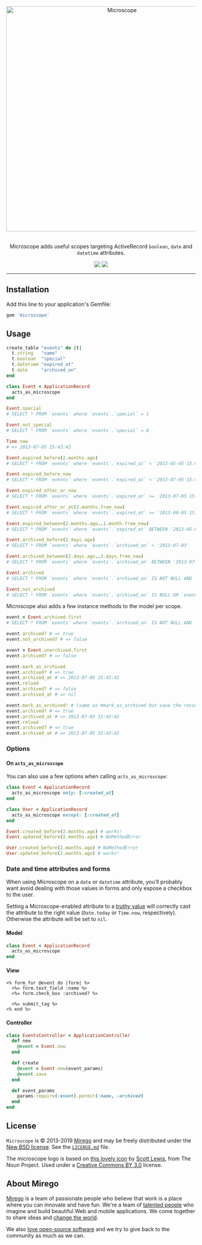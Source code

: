 <div align="center">
  <img src="https://user-images.githubusercontent.com/11348/55957273-e1a0a580-5c33-11e9-9eb7-edb896fbbeaf.png" width="600" alt="Microscope" />
  <p><br />Microscope adds useful scopes targeting ActiveRecord <code>boolean</code>, <code>date</code> and <code>datetime</code> attributes.</p>
  <p>
    <a href="https://travis-ci.com/mirego/microscope"><img src="https://travis-ci.com/mirego/microscope.svg?branch=master" /></a>
    <a href="https://rubygems.org/gems/microscope"><img src="https://img.shields.io/gem/v/microscope.svg" /></a>
  </p>
</div>

---

## Installation

Add this line to your application's Gemfile:

```ruby
gem 'microscope'
```

## Usage

```ruby
create_table "events" do |t|
  t.string   "name"
  t.boolean  "special"
  t.datetime "expired_at"
  t.date     "archived_on"
end

class Event < ApplicationRecord
  acts_as_microscope
end

Event.special
# SELECT * FROM `events` where `events`.`special` = 1

Event.not_special
# SELECT * FROM `events` where `events`.`special` = 0

Time.now
# => 2013-07-05 15:43:42

Event.expired_before(2.months.ago)
# SELECT * FROM `events` where `events`.`expired_at` < '2013-05-05 15:43:42'

Event.expired_before_now
# SELECT * FROM `events` where `events`.`expired_at` < '2013-07-05 15:43:42'

Event.expired_after_or_now
# SELECT * FROM `events` where `events`.`expired_at` >= '2013-07-05 15:43:42'

Event.expired_after_or_at(2.months.from_now)
# SELECT * FROM `events` where `events`.`expired_at` >= '2013-09-05 15:43:42'

Event.expired_between(2.months.ago..1.month.from_now)
# SELECT * FROM `events` where `events`.`expired_at` BETWEEN '2013-05-05 15:43:42' AND '2013-08-05 15:43:42'

Event.archived_before(2.days.ago)
# SELECT * FROM `events` where `events`.`archived_on` < '2013-07-03'

Event.archived_between(2.days.ago..3.days.from_now)
# SELECT * FROM `events` where `events`.`archived_on` BETWEEN '2013-07-03' AND '2013-07-08'

Event.archived
# SELECT * FROM `events` where `events`.`archived_on` IS NOT NULL AND `events`.`archived_on` <= '2013-07-05 15:43:42'

Event.not_archived
# SELECT * FROM `events` where `events`.`archived_on` IS NULL OR `events`.`archived_on` > '2013-07-05 15:43:42'
```

Microscope also adds a few instance methods to the model per scope.

```ruby
event = Event.archived.first
# SELECT * FROM `events` where `events`.`archived_on` IS NOT NULL AND `events`.`archived_on` <= '2013-07-05 15:43:42' LIMIT 1

event.archived? # => true
event.not_archived? # => false

event = Event.unarchived.first
event.archived? # => false

event.mark_as_archived
event.archived? # => true
event.archived_at # => 2013-07-05 15:43:42
event.reload
event.archived? # => false
event.archived_at # => nil

event.mark_as_archived! # (same as #mark_as_archived but save the record immediately)
event.archived? # => true
event.archived_at # => 2013-07-05 15:43:42
event.reload
event.archived? # => true
event.archived_at # => 2013-07-05 15:43:42
```

### Options

#### On `acts_as_microscope`

You can also use a few options when calling `acts_as_microscope`:

```ruby
class Event < ApplicationRecord
  acts_as_microscope only: [:created_at]
end

class User < ApplicationRecord
  acts_as_microscope except: [:created_at]
end

Event.created_before(2.months.ago) # works!
Event.updated_before(2.months.ago) # NoMethodError

User.created_before(2.months.ago) # NoMethodError
User.updated_before(2.months.ago) # works!
```

### Date and time attributes and forms

When using Microscope on a `date` or `datetime` attribute, you’ll probably want
avoid dealing with those values in forms and only expose a checkbox to the
user.

Setting a Microscope-enabled attribute to a [_truthy_ value](https://github.com/mirego/microscope/blob/master/lib/microscope/utils.rb#L5)
will correctly cast the attribute to the right value (`Date.today` or `Time.now`, respectively). Otherwise the attribute will
be set to `nil`.

#### Model

```ruby
class Event < ApplicationRecord
  acts_as_microscope
end
```

#### View

```erb
<% form_for @event do |form| %>
  <%= form.text_field :name %>
  <%= form.check_box :archived? %>

  <%= submit_tag %>
<% end %>
```

#### Controller

```ruby
class EventsController < ApplicationController
  def new
    @event = Event.new
  end

  def create
    @event = Event.new(event_params)
    @event.save
  end

  def event_params
    params.require(:event).permit(:name, :archived)
  end
end
```

## License

`Microscope` is © 2013-2019 [Mirego](http://www.mirego.com) and may be freely distributed under the [New BSD license](http://opensource.org/licenses/BSD-3-Clause).  See the [`LICENSE.md`](https://github.com/mirego/microscope/blob/master/LICENSE.md) file.

The microscope logo is based on [this lovely icon](http://thenounproject.com/noun/microscope/#icon-No9056) by [Scott Lewis](http://thenounproject.com/iconify), from The Noun Project. Used under a [Creative Commons BY 3.0](http://creativecommons.org/licenses/by/3.0/) license.

## About Mirego

[Mirego](https://www.mirego.com) is a team of passionate people who believe that work is a place where you can innovate and have fun. We're a team of [talented people](https://life.mirego.com) who imagine and build beautiful Web and mobile applications. We come together to share ideas and [change the world](https://www.mirego.org).

We also [love open-source software](https://open.mirego.com) and we try to give back to the community as much as we can.
